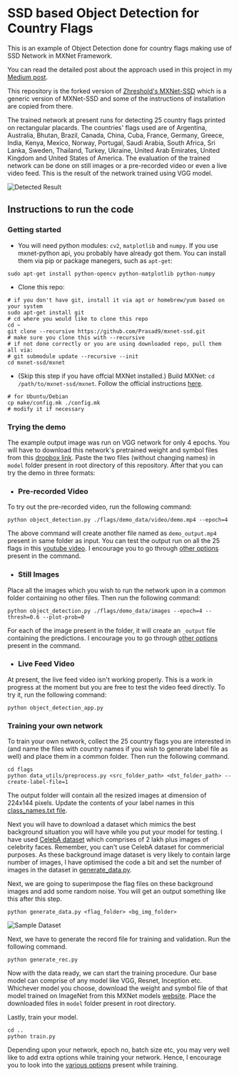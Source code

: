 # SSD based Object Detection for Country Flags 

This is an example of Object Detection done for country flags making use of SSD Network in MXNet Framework.

You can read the detailed post about the approach used in this project in my [Medium post](https://medium.com/@prasad.pai/implementing-object-detection-in-machine-learning-for-flag-cards-with-mxnet-6bc276bb0b14).

This repository is the forked version of [Zhreshold's MXNet-SSD](https://github.com/zhreshold/mxnet-ssd) which is a generic version of MXNet-SSD and some of the instructions of installation are copied from there.

The trained network at present runs for detecting 25 country flags printed on rectangular placards. The countries' flags used are of Argentina, Australia, Bhutan, Brazil, Canada, China, Cuba, France, Germany, Greece, India, Kenya, Mexico, Norway, Portugal, Saudi Arabia, South Africa, Sri Lanka, Sweden, Thailand, Turkey, Ukraine, United Arab Emirates, United Kingdom and United States of America. The evaluation of the trained network can be done on still images or a pre-recorded video or even a live video feed.  This is the result of the network trained using VGG model.

![Detected Result](https://user-images.githubusercontent.com/13696749/32447111-13a44b6a-c331-11e7-9968-9c10343d3e31.png)

## Instructions to run the code
### Getting started
* You will need python modules: `cv2`, `matplotlib` and `numpy`.
If you use mxnet-python api, you probably have already got them.
You can install them via pip or package manegers, such as `apt-get`:
```
sudo apt-get install python-opencv python-matplotlib python-numpy
```
* Clone this repo:
```
# if you don't have git, install it via apt or homebrew/yum based on your system
sudo apt-get install git
# cd where you would like to clone this repo
cd ~
git clone --recursive https://github.com/Prasad9/mxnet-ssd.git
# make sure you clone this with --recursive
# if not done correctly or you are using downloaded repo, pull them all via:
# git submodule update --recursive --init
cd mxnet-ssd/mxnet
```
* (Skip this step if you have offcial MXNet installed.) Build MXNet: `cd /path/to/mxnet-ssd/mxnet`. Follow the official instructions [here](http://mxnet.io/get_started/install.html).
```
# for Ubuntu/Debian
cp make/config.mk ./config.mk
# modify it if necessary
```

### Trying the demo
The example output image was run on VGG network for only 4 epochs. You will have to download this network's pretrained weight and symbol files from this [dropbox link](https://www.dropbox.com/s/qvu8q4nqm7z3k5u/VGG_SSD_Flags25_epoch4.zip?dl=0). Paste the two files (without changing names) in `model` folder present in root directory of this repository. After that you can try the demo in three formats:

* ### Pre-recorded Video
To try out the pre-recorded video, run the following command:
```
python object_detection.py ./flags/demo_data/video/demo.mp4 --epoch=4
```
The above command will create another file named as `demo_output.mp4` present in same folder as input. You can test the output run on all the 25 flags in this [youtube video](https://www.youtube.com/watch?v=QC3GULk9ngU). I encourage you to go through [other options](https://github.com/Prasad9/mxnet-ssd/blob/Flag25/object_detection.py#L37) present in the command.

* ### Still Images
Place all the images which you wish to run the network upon in a common folder containing no other files. Then run the following command:
```
python object_detection.py ./flags/demo_data/images --epoch=4 --thresh=0.6 --plot-prob=0
```
For each of the image present in the folder, it will create an `_output` file containing the predictions. I encourage you to go through [other options](https://github.com/Prasad9/mxnet-ssd/blob/Flag25/object_detection.py#L37) present in the command.

* ### Live Feed Video
At present, the live feed video isn't working properly. This is a work in progress at the moment but you are free to test the video feed directly. To try it, run the following command:
```
python object_detection_app.py
```

### Training your own network
To train your own network, collect the 25 country flags you are interested in (and name the files with country names if you wish to generate label file as well) and place them in a common folder. Then run the following command.
```
cd flags
python data_utils/preprocess.py <src_folder_path> <dst_folder_path> --create-label-file=1
```
The output folder will contain all the resized images at dimension of 224x144 pixels. Update the contents of your label names in this [class_names.txt file](https://github.com/Prasad9/Detect-Flags-SSD/blob/Flag25/flags/input_data/class_names.txt).

Next you will have to download a dataset which mimics the best background situation you will have while you put your model for testing. I have used [CelebA dataset](http://mmlab.ie.cuhk.edu.hk/projects/CelebA.html) which comprises of 2 lakh plus images of celebrity faces. Remember, you can't use CelebA dataset for commericial purposes. 
As these background image dataset is very likely to contain large number of images, I have optimised the code a bit and set the number of images in the dataset in [generate_data.py](https://github.com/Prasad9/Detect-Flags-SSD/blob/master/flags/generate_data.py#L14). 

Next, we are going to superimpose the flag files on these background images and add some random noise. You will get an output something like this after this step.
```
python generate_data.py <flag_folder> <bg_img_folder>
```
![Sample Dataset](https://user-images.githubusercontent.com/13696749/32482145-5ec559c8-c3bc-11e7-942f-78c36b7adbea.png)

Next, we have to generate the record file for training and validation. Run the following command.
```
python generate_rec.py
```

Now with the data ready, we can start the training procedure. Our base model can comprise of any model like VGG, Resnet, Inception etc. Whichever model you choose, download the weight and symbol file of that model trained on ImageNet from this MXNet models [website](http://data.mxnet.io/models/imagenet/). Place the downloaded files in `model` folder present in root directory. 

Lastly, train your model.
```
cd ..
python train.py 
```
Depending upon your network, epoch no, batch size etc, you may very well like to add extra options while training your network. Hence, I encourage you to look into the [various options](https://github.com/Prasad9/mxnet-ssd/blob/Flag25/train.py#L12) present while training.
